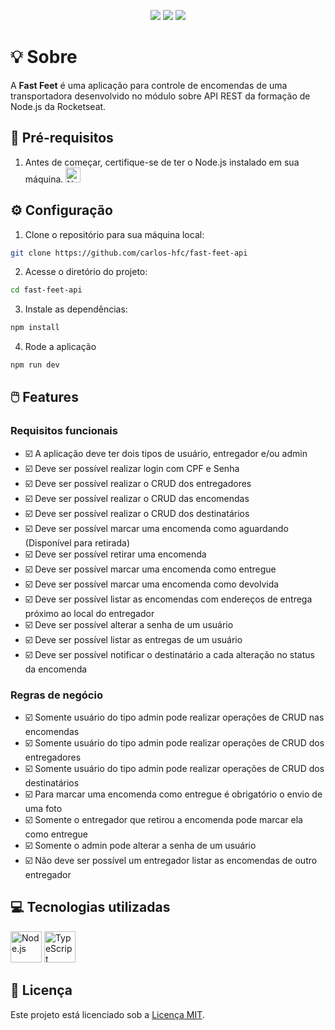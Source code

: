 <p align="center">
  <img src="https://img.shields.io/badge/node-v18.18.2-339933?style=flat&logo=nodedotjs&logoColor=%23339933" />
  <img src="https://img.shields.io/badge/npm-v9.8.1-CB3837?style=flat&logo=npm" />
  <img src="https://img.shields.io/badge/feito_por-Carlos_Faustino-black" />
</p>

# :bulb: Sobre

A **Fast Feet** é uma aplicação para controle de encomendas de uma transportadora desenvolvido no módulo sobre API REST da formação de Node.js da Rocketseat.

## :page_with_curl: Pré-requisitos

1. Antes de começar, certifique-se de ter o Node.js instalado em sua máquina. 
    <a href="https://nodejs.org">
      <img width="24" src="https://user-images.githubusercontent.com/25181517/183568594-85e280a7-0d7e-4d1a-9028-c8c2209e073c.png" alt="Node.js" title="Node.js"/>
    </a>

## :gear: Configuração

1. Clone o repositório para sua máquina local:

```bash
git clone https://github.com/carlos-hfc/fast-feet-api
```

2. Acesse o diretório do projeto:

```bash
cd fast-feet-api
```

3. Instale as dependências:

```bash
npm install
```

4. Rode a aplicação

```bash
npm run dev
```

## :computer_mouse: Features

### Requisitos funcionais

- :ballot_box_with_check: A aplicação deve ter dois tipos de usuário, entregador e/ou admin
- :ballot_box_with_check: Deve ser possível realizar login com CPF e Senha
- :ballot_box_with_check: Deve ser possível realizar o CRUD dos entregadores
- :ballot_box_with_check: Deve ser possível realizar o CRUD das encomendas
- :ballot_box_with_check: Deve ser possível realizar o CRUD dos destinatários
- :ballot_box_with_check: Deve ser possível marcar uma encomenda como aguardando (Disponível para retirada)
- :ballot_box_with_check: Deve ser possível retirar uma encomenda
- :ballot_box_with_check: Deve ser possível marcar uma encomenda como entregue
- :ballot_box_with_check: Deve ser possível marcar uma encomenda como devolvida
- :ballot_box_with_check: Deve ser possível listar as encomendas com endereços de entrega próximo ao local do entregador
- :ballot_box_with_check: Deve ser possível alterar a senha de um usuário
- :ballot_box_with_check: Deve ser possível listar as entregas de um usuário
- :ballot_box_with_check: Deve ser possível notificar o destinatário a cada alteração no status da encomenda

### Regras de negócio

- :ballot_box_with_check: Somente usuário do tipo admin pode realizar operações de CRUD nas encomendas
- :ballot_box_with_check: Somente usuário do tipo admin pode realizar operações de CRUD dos entregadores
- :ballot_box_with_check: Somente usuário do tipo admin pode realizar operações de CRUD dos destinatários
- :ballot_box_with_check: Para marcar uma encomenda como entregue é obrigatório o envio de uma foto
- :ballot_box_with_check: Somente o entregador que retirou a encomenda pode marcar ela como entregue
- :ballot_box_with_check: Somente o admin pode alterar a senha de um usuário
- :ballot_box_with_check: Não deve ser possível um entregador listar as encomendas de outro entregador

## :computer: Tecnologias utilizadas

<p float="left">
  <img width="50" src="https://user-images.githubusercontent.com/25181517/183568594-85e280a7-0d7e-4d1a-9028-c8c2209e073c.png" alt="Node.js" title="Node.js"/>
  <img width="50" src="https://user-images.githubusercontent.com/25181517/183890598-19a0ac2d-e88a-4005-a8df-1ee36782fde1.png" alt="TypeScript" title="TypeScript"/>
</p>

## :page_facing_up: Licença

Este projeto está licenciado sob a [Licença MIT](LICENSE).